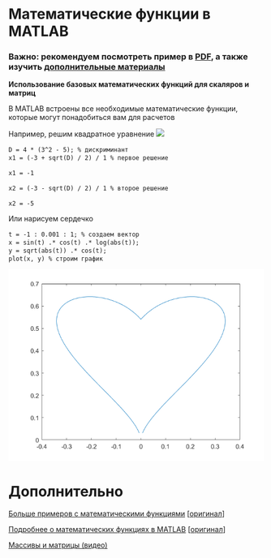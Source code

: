 # Математические функции в MATLAB

### Важно: рекомендуем посмотреть пример в [PDF](math_functions.pdf), а также изучить [дополнительные материалы](#дополнительно)

**Использование базовых математических функций для скаляров и матриц**

В MATLAB встроены все необходимые математические функции, которые могут понадобиться вам для расчетов

Например, решим квадратное уравнение <img src="https://latex.codecogs.com/gif.latex?\inline&space;x^2&space;+6x+5=0"/> 

```matlab:Code
D = 4 * (3^2 - 5); % дискриминант
x1 = (-3 + sqrt(D) / 2) / 1 % первое решение
```

```text:Output
x1 = -1
```

```matlab:Code
x2 = (-3 - sqrt(D) / 2) / 1 % второе решение
```

```text:Output
x2 = -5
```

Или нарисуем сердечко

```matlab:Code
t = -1 : 0.001 : 1; % создаем вектор
x = sin(t) .* cos(t) .* log(abs(t));
y = sqrt(abs(t)) .* cos(t);
plot(x, y) % строим график
```

![figure_0.png](README_images/figure_0.png)

# Дополнительно

[Больше примеров с математическими функциями](https://docs.exponenta.ru/matlab/examples.html?category=mathematics#mathematics) [[оригинал](https://www.mathworks.com/help/matlab/examples.html?category=mathematics)]

[Подробнее о математических функциях в MATLAB](https://docs.exponenta.ru/matlab/mathematics.html) [[оригинал](https://www.mathworks.com/help/matlab/mathematics.html)]

[Массивы и матрицы (видео)](https://youtu.be/7AsTymGlWo4)